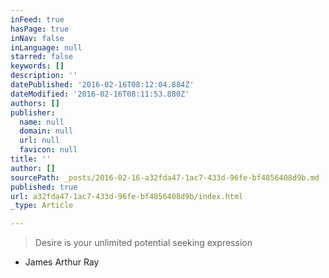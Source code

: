 ```yaml
---
inFeed: true
hasPage: true
inNav: false
inLanguage: null
starred: false
keywords: []
description: ''
datePublished: '2016-02-16T08:12:04.884Z'
dateModified: '2016-02-16T08:11:53.880Z'
authors: []
publisher:
  name: null
  domain: null
  url: null
  favicon: null
title: ''
author: []
sourcePath: _posts/2016-02-16-a32fda47-1ac7-433d-96fe-bf4856408d9b.md
published: true
url: a32fda47-1ac7-433d-96fe-bf4856408d9b/index.html
_type: Article

---
```

> Desire is your unlimited potential seeking expression

- James Arthur Ray